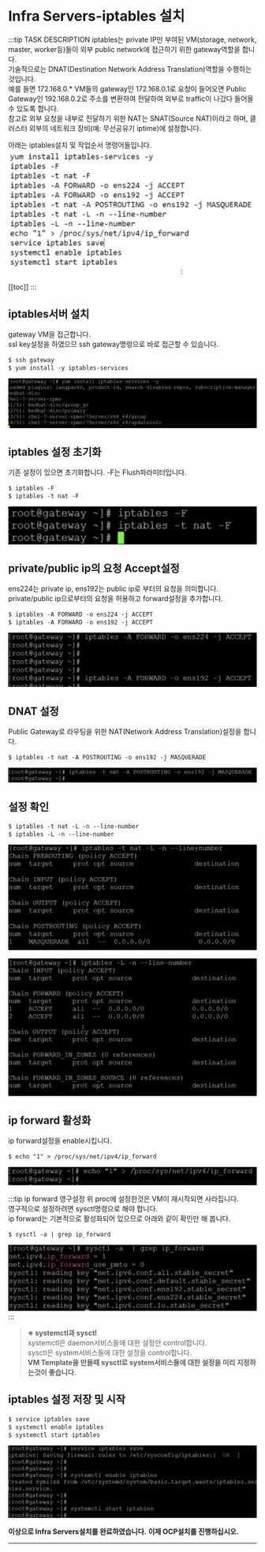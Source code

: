 # Infra Servers-iptables 설치

:::tip TASK DESCRIPTION
iptables는 private IP만 부여된 VM(storage, network, master, worker등)들이 외부 public network에 접근하기 위한 gateway역할을 합니다.  
기술적으로는 DNAT(Destination Network Address Translation)역할을 수행하는것입니다.  
예를 들면 172.168.0.* VM들의 gateway인 172.168.0.1로 요청이 들어오면 Public Gateway인 192.168.0.2로 주소를 변환하여 전달하여 외부로 traffic이 나갔다 들어올 수 있도록 합니다.    
참고로 외부 요청을 내부로 전달하기 위한 NAT는 SNAT(Source NAT)이라고 하며, 클러스터 외부의 네트워크 장비(예: 무선공유기 iptime)에 설정합니다.  

아래는 iptables설치 및 작업순서 명령어들입니다.  
![](./img/2020-05-25-00-40-51.png)

[[toc]] 
:::

## iptables서버 설치
gateway VM을 접근합니다.  
ssl key설정을 하였으므 ssh gateway명령으로 바로 접근할 수 있습니다.  
```
$ ssh gateway
$ yum install -y iptables-services
```
![](./img/2020-05-25-00-45-57.png)

## iptables 설정 초기화
기존 설정이 있으면 초기화합니다.  -F는 Flush파라미터입니다.  
```
$ iptables -F
$ iptables -t nat -F
```

![](./img/2020-05-25-00-47-28.png)

##  private/public ip의 요청 Accept설정
ens224는 private ip, ens192는 public ip로 부터의 요청을 의미합니다.  
private/public ip으로부터의 요청을 허용하고 forward설정을 추가합니다.  
```
$ iptables -A FORWARD -o ens224 -j ACCEPT
$ iptables -A FORWARD -o ens192 -j ACCEPT
```
![](./img/2020-05-25-00-59-02.png)

## DNAT 설정 
Public Gateway로 라우팅을 위한 NAT(Network Address Translation)설정을 합니다.   
```
$ iptables -t nat -A POSTROUTING -o ens192 -j MASQUERADE
```
![](./img/2020-05-25-01-04-17.png)

## 설정 확인
```
$ iptables -t nat -L -n --line-number
$ iptables -L -n --line-number
```
![](./img/2020-05-25-01-10-45.png)

![](./img/2020-05-25-01-11-18.png)

## ip forward 활성화
ip forward설정을 enable시킵니다.  
```
$ echo "1" > /proc/sys/net/ipv4/ip_forward
```
![](./img/2020-05-25-01-13-51.png)

:::tip ip forward 영구설정
위 proc에 설정한것은 VM이 재시작되면 사라집니다.  
영구적으로 설정하려면 sysctl명령으로 해야 합니다.  
ip forward는 기본적으로 활성화되어 있으므로 아래와 같이 확인만 해 봅니다.   
```
$ sysctl -a | grep ip_forward
```
![](./img/2020-05-25-01-20-52.png)
:::

> **※ systemctl과 sysctl** \
systemctl은 daemon서비스들에 대한 설정만 control합니다.\
sysctl은 system서비스들에 대한 설정을 control합니다. \
**VM Template을 만들때 sysctl로 system서비스들에 대한 설정을 미리 지정하는것이 좋습니다.**   

## iptables 설정 저장 및 시작
```
$ service iptables save
$ systemctl enable iptables
$ systemctl start iptables
```
![](./img/2020-05-25-01-18-14.png)

**이상으로 Infra Servers설치를 완료하였습니다.**
**이제 OCP설치를 진행하십시오.**

---
<disqus/>

